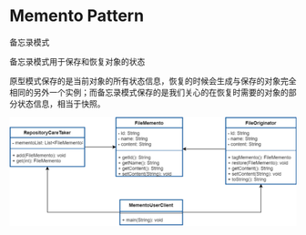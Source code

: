 # Memento Pattern
备忘录模式

备忘录模式用于保存和恢复对象的状态

原型模式保存的是当前对象的所有状态信息，恢复的时候会生成与保存的对象完全相同的另外一个实例；而备忘录模式保存的是我们关心的在恢复时需要的对象的部分状态信息，相当于快照。


![](img.png)